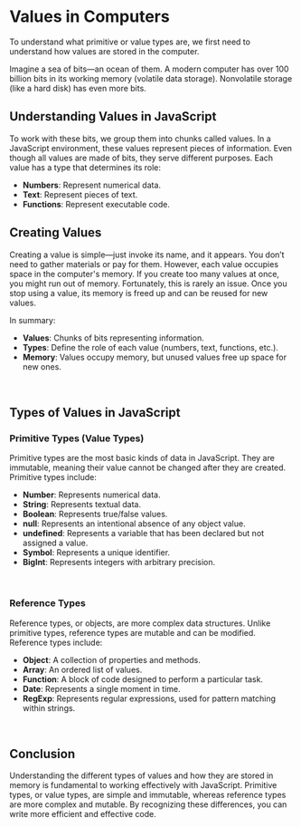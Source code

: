 
# Values in Computers

To understand what primitive or value types are, we first need to understand how values are stored in the computer.

Imagine a sea of bits—an ocean of them. A modern computer has over 100 billion bits in its working memory (volatile data storage). Nonvolatile storage (like a hard disk) has even more bits.

## Understanding Values in JavaScript

To work with these bits, we group them into chunks called values. In a JavaScript environment, these values represent pieces of information. Even though all values are made of bits, they serve different purposes. Each value has a type that determines its role:
- **Numbers**: Represent numerical data.
- **Text**: Represent pieces of text.
- **Functions**: Represent executable code.

## Creating Values

Creating a value is simple—just invoke its name, and it appears. You don’t need to gather materials or pay for them. However, each value occupies space in the computer's memory. If you create too many values at once, you might run out of memory. Fortunately, this is rarely an issue. Once you stop using a value, its memory is freed up and can be reused for new values.

In summary:
- **Values**: Chunks of bits representing information.
- **Types**: Define the role of each value (numbers, text, functions, etc.).
- **Memory**: Values occupy memory, but unused values free up space for new ones.

<br>

## Types of Values in JavaScript

### Primitive Types (Value Types)

Primitive types are the most basic kinds of data in JavaScript. They are immutable, meaning their value cannot be changed after they are created. Primitive types include:
- **Number**: Represents numerical data.
- **String**: Represents textual data.
- **Boolean**: Represents true/false values.
- **null**: Represents an intentional absence of any object value.
- **undefined**: Represents a variable that has been declared but not assigned a value.
- **Symbol**: Represents a unique identifier.
- **BigInt**: Represents integers with arbitrary precision.

<br>

### Reference Types

Reference types, or objects, are more complex data structures. Unlike primitive types, reference types are mutable and can be modified. Reference types include:
- **Object**: A collection of properties and methods.
- **Array**: An ordered list of values.
- **Function**: A block of code designed to perform a particular task.
- **Date**: Represents a single moment in time.
- **RegExp**: Represents regular expressions, used for pattern matching within strings.

<br>

## Conclusion

Understanding the different types of values and how they are stored in memory is fundamental to working effectively with JavaScript. Primitive types, or value types, are simple and immutable, whereas reference types are more complex and mutable. By recognizing these differences, you can write more efficient and effective code.

